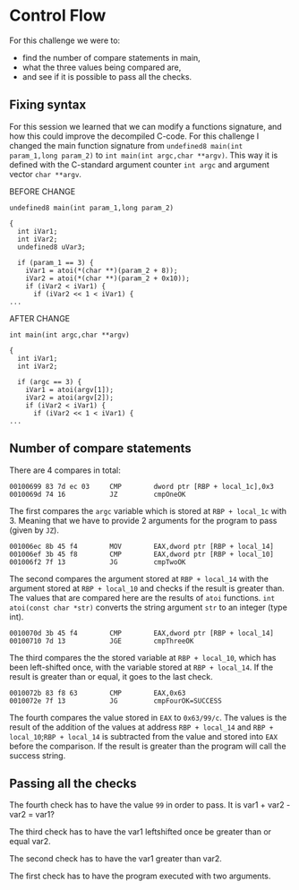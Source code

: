 # Control Flow
For this challenge we were to:
- find the number of compare statements in main, 
- what the three values being compared are, 
- and see if it is possible to pass all the checks. 

## Fixing syntax
For this session we learned that we can modify a functions signature, and how this could improve the decompiled C-code. 
For this challenge I changed the main function signature from ```undefined8 main(int param_1,long param_2)``` to ```int main(int argc,char **argv)```. 
This way it is defined with the C-standard argument counter ```int argc``` and argument vector ```char **argv```.

BEFORE CHANGE
```
undefined8 main(int param_1,long param_2)

{
  int iVar1;
  int iVar2;
  undefined8 uVar3;
  
  if (param_1 == 3) {
    iVar1 = atoi(*(char **)(param_2 + 8));
    iVar2 = atoi(*(char **)(param_2 + 0x10));
    if (iVar2 < iVar1) {
      if (iVar2 << 1 < iVar1) {
...
```
AFTER CHANGE
```
int main(int argc,char **argv)

{
  int iVar1;
  int iVar2;
  
  if (argc == 3) {
    iVar1 = atoi(argv[1]);
    iVar2 = atoi(argv[2]);
    if (iVar2 < iVar1) {
      if (iVar2 << 1 < iVar1) {
...
```
## Number of compare statements
There are 4 compares in total:
```        
00100699 83 7d ec 03     CMP        dword ptr [RBP + local_1c],0x3
0010069d 74 16           JZ         cmpOneOK
```
The first compares the ```argc``` variable which is stored at ```RBP + local_1c``` with 3. Meaning that we have to provide 2 arguments for the program to pass (given by ```JZ```). 
```       
001006ec 8b 45 f4        MOV        EAX,dword ptr [RBP + local_14]
001006ef 3b 45 f8        CMP        EAX,dword ptr [RBP + local_10]
001006f2 7f 13           JG         cmpTwoOK
```
The second compares the argument stored at ```RBP + local_14``` with the argument stored at ```RBP + local_10``` and checks if the result is greater than. The values that are compared here are the results of ```atoi``` functions. ```int atoi(const char *str)``` converts the string argument ```str``` to an integer (type int).
```
0010070d 3b 45 f4        CMP        EAX,dword ptr [RBP + local_14]
00100710 7d 13           JGE        cmpThreeOK
```
The third compares the the stored variable at ```RBP + local_10```, which has been left-shifted once, with the variable stored at ```RBP + local_14```. If the result is greater than or equal, it goes to the last check.
```
0010072b 83 f8 63        CMP        EAX,0x63
0010072e 7f 13           JG         cmpFourOK=SUCCESS
```
The fourth compares the value stored in ```EAX``` to ```0x63/99/c```. The values is the result of the addition of the values at address ```RBP + local_14``` and ```RBP + local_10```;```RBP + local_14``` is subtracted from the value and stored into ```EAX``` before the comparison. If the result is greater than the program will call the success string. 

## Passing all the checks
The fourth check has to have the value ```99``` in order to pass. It is var1 + var2 - var2 = var1? 

The third check has to have the var1 leftshifted once be greater than or equal var2.

The second check has to have the var1 greater than var2. 

The first check has to have the program executed with two arguments.
